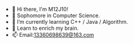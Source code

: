 - 👋  Hi there, I'm M12J10!
- 🏫  Sophomore in Computer Science.
- 🌱  I’m currently learning C++ / Java / Algorithm.
- 🧠  Learn to enrich my brain.
- 📫  Email:13360698639@163.com


